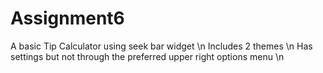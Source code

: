 # Assignment6
A basic Tip Calculator using seek bar widget \n
Includes 2 themes \n
Has settings but not through the preferred upper right options menu \n
